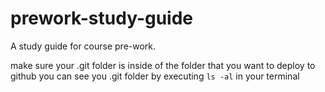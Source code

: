 # prework-study-guide

A study guide for course pre-work.

make sure your .git folder is inside of the folder that you want to deploy to github
you can see you .git folder by executing `ls -al` in your terminal
